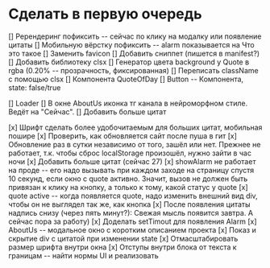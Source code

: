 # Сделать в первую очередь

[] Ререндеринг пофиксить -- сейчас по клику на модалку или появление цитаты
[] Мобильную вёрстку пофиксить -- alarm показывается на Что это такое
[] Заменить favicon
[] Добавить сниппет (пишется в manifest?)
[] Добавить библиотеку clsx
[] Генератор цвета background у Quote в rgba (0.20% -- прозрачность, фиксированная)
[] Переписать className с помощью clsx
[] Компонента QuoteOfDay
[] Button -- Компонента, state: false/true

[] Loader
[] В окне AboutUs иконка тг канала в нейроморфном стиле. Ведёт на "Сейчас".
[] Добавить больше цитат

[x] Шрифт сделать более удобочитаемым для больших цитат, мобильная пошире
[x] Проверить, как обновляется сайт после пуша в гит
[x] Обновление раз в сутки независимо от того, зашёл или нет. Прежнее не работает, т.к. чтобы сброс localStorage произошёл, нужно зайти в час ночи
[x] Добавить больше цитат (сейчас 27)
[x] showAlarm не работает на проде -- его надо вызывать при каждом заходе на страницу спустя 10 секунд, если окно с quote активно. Значит, вызов не должен быть привязан к клику на кнопку, а только к тому, какой статус у quote
[x] quote active -- когда появляется quote, надо изменить внешний вид div, чтобы он не выглядел так же, как кнопка
[x] После появления цитаты надпись снизу (через пять минут?): Свежая мысль появится завтра. А сейчас пора за работу)
[x] Доделать setTimout для появления Alarm
[x] AboutUs -- модальное окно с коротким описанием проекта
[x] Показ и скрытие div с цитатой при изменении state
[x] Отмасштабировать размер шрифта внутри окна
[x] Отступы внутри блока от текста к границам -- найти нормы UI и реализовать
